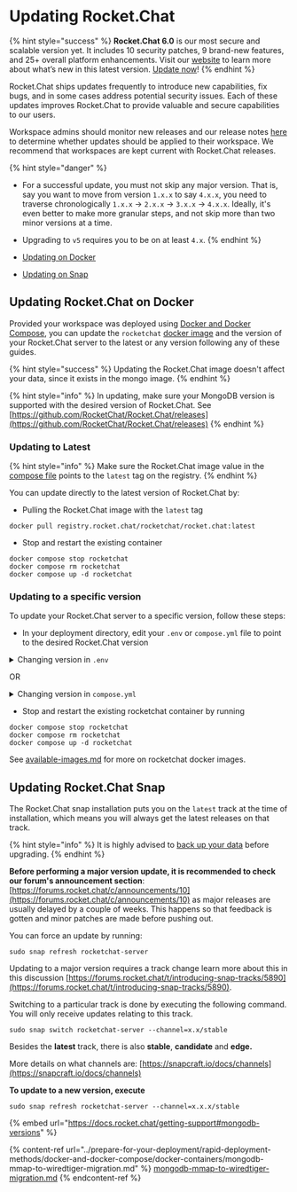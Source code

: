 # Updating Rocket.Chat

{% hint style="success" %}
**Rocket.Chat 6.0** is our most secure and scalable version yet. It includes 10 security patches, 9 brand-new features, and 25+ overall platform enhancements. Visit our [website](https://www.rocket.chat/six) to learn more about what’s new in this latest version. [Update now](https://docs.rocket.chat/deploy/updating-rocket.chat)!
{% endhint %}

Rocket.Chat ships updates frequently to introduce new capabilities, fix bugs, and in some cases address potential security issues. Each of these updates improves Rocket.Chat to provide valuable and secure capabilities to our users.

Workspace admins should monitor new releases and our release notes [here ](https://github.com/RocketChat/Rocket.Chat/releases)to determine whether updates should be applied to their workspace. We recommend that workspaces are kept current with Rocket.Chat releases.

{% hint style="danger" %}
* For a successful update, you must not skip any major version. That is, say you want to move from version `1.x.x` to say `4.x.x`, you need to traverse chronologically `1.x.x` -> `2.x.x` -> `3.x.x` -> `4.x.x`. Ideally, it's even better to make more granular steps, and not skip more than two minor versions at a time.
* Upgrading to `v5` requires you to be on at least `4.x`.
{% endhint %}

* [Updating on Docker](./#upgrading-rocket.chat-on-docker)
* [Updating on Snap](./#upgrading-rocket.chat-snap)

## Updating Rocket.Chat on Docker

Provided your workspace was deployed using [Docker and Docker Compose](../prepare-for-your-deployment/rapid-deployment-methods/docker-and-docker-compose/), you can update the `rocketchat` [docker image](../prepare-for-your-deployment/rapid-deployment-methods/docker-and-docker-compose/docker-containers/available-images.md) and the version of your Rocket.Chat server to the latest or any version following any of these guides.

{% hint style="success" %}
Updating the Rocket.Chat image doesn't affect your data, since it exists in the mongo image.
{% endhint %}

{% hint style="info" %}
In updating, make sure your MongoDB version is supported with the desired version of Rocket.Chat. See [https://github.com/RocketChat/Rocket.Chat/releases](https://github.com/RocketChat/Rocket.Chat/releases)
{% endhint %}

### Updating to Latest

{% hint style="info" %}
Make sure the Rocket.Chat image value in the [compose file](https://github.com/RocketChat/Docker.Official.Image/blob/master/compose.yml) points to the `latest` tag on the registry.
{% endhint %}

You can update directly to the latest version of Rocket.Chat by:

* Pulling the Rocket.Chat image with the `latest` tag

```
docker pull registry.rocket.chat/rocketchat/rocket.chat:latest
```

* Stop and restart the existing container

```
docker compose stop rocketchat
docker compose rm rocketchat
docker compose up -d rocketchat
```

### Updating to a specific version

To update your Rocket.Chat server to a specific version, follow these steps:

* In your deployment directory, edit your `.env` or `compose.yml` file to point to the desired Rocket.Chat version

<details>

<summary>Changing version in <code>.env</code></summary>

In the [`.env`](https://github.com/RocketChat/Docker.Official.Image/blob/master/env.example) file, change the `RELEASE` value to your specified version.

```
RELEASE=<desired version>
```

</details>

OR

<details>

<summary>Changing version in <code>compose.yml</code></summary>

In the [`compose.yml`](https://github.com/RocketChat/Docker.Official.Image/blob/master/compose.yml) file, change the `rocketchat` service `image` value to point to an image in the rocketchat registry image with a [tag](https://hub.docker.com/r/rocketchat/rocket.chat/tags/) of your desired version.

```
services:
  rocketchat:
    image:registry.rocket.chat/rocketchat/rocket.chat:<desired version>
```

</details>

* Stop and restart the existing rocketchat container by running

```
docker compose stop rocketchat
docker compose rm rocketchat
docker compose up -d rocketchat
```

See [available-images.md](../prepare-for-your-deployment/rapid-deployment-methods/docker-and-docker-compose/docker-containers/available-images.md "mention") for more on rocketchat docker images.

## Updating Rocket.Chat Snap

The Rocket.Chat snap installation puts you on the `latest` track at the time of installation, which means you will always get the latest releases on that track.

{% hint style="info" %}
It is highly advised to [back up your data](../prepare-for-your-deployment/rapid-deployment-methods/snaps/snap-backup-and-restore.md#backup-rocket.chat-snap-data) before upgrading.
{% endhint %}

**Before performing a major version update, it is recommended to check our forum's announcement section**: [https://forums.rocket.chat/c/announcements/10](https://forums.rocket.chat/c/announcements/10) as major releases are usually delayed by a couple of weeks. This happens so that feedback is gotten and minor patches are made before pushing out.

You can force an update by running:

```
sudo snap refresh rocketchat-server
```

Updating to a major version requires a track change learn more about this in this discussion [https://forums.rocket.chat/t/introducing-snap-tracks/5890](https://forums.rocket.chat/t/introducing-snap-tracks/5890).

Switching to a particular track is done by executing the following command. You will only receive updates relating to this track.

```
sudo snap switch rocketchat-server --channel=x.x/stable
```

Besides the **latest** track, there is also **stable**, **candidate** and **edge.**

More details on what channels are: [https://snapcraft.io/docs/channels](https://snapcraft.io/docs/channels)

**To update to a new version, execute**

```
sudo snap refresh rocketchat-server --channel=x.x.x/stable
```

{% embed url="https://docs.rocket.chat/getting-support#mongodb-versions" %}

{% content-ref url="../prepare-for-your-deployment/rapid-deployment-methods/docker-and-docker-compose/docker-containers/mongodb-mmap-to-wiredtiger-migration.md" %}
[mongodb-mmap-to-wiredtiger-migration.md](../prepare-for-your-deployment/rapid-deployment-methods/docker-and-docker-compose/docker-containers/mongodb-mmap-to-wiredtiger-migration.md)
{% endcontent-ref %}
